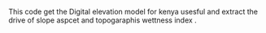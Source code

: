 This code get the Digital elevation model for kenya usesful and extract the drive of slope aspcet and topogaraphis wettness index .
